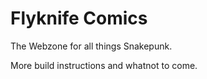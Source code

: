 # Flyknife Comics

The Webzone for all things Snakepunk.

More build instructions and whatnot to come.
